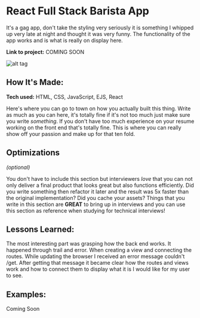 # React Full Stack Barista App

It's a gag app, don't take the styling very seriously it is something I whipped up very late at night and thought it was very funny. The functionality of the app works and is what is really on display here.

**Link to project:** COMING SOON

![alt tag](https://i.imgur.com/h0YQdP1.png)

## How It's Made:

**Tech used:** HTML, CSS, JavaScript, EJS, React

Here's where you can go to town on how you actually built this thing. Write as much as you can here, it's totally fine if it's not too much just make sure you write *something*. If you don't have too much experience on your resume working on the front end that's totally fine. This is where you can really show off your passion and make up for that ten fold.

## Optimizations

*(optional)*

You don't have to include this section but interviewers *love* that you can not only deliver a final product that looks great but also functions efficiently. Did you write something then refactor it later and the result was 5x faster than the original implementation? Did you cache your assets? Things that you write in this section are **GREAT** to bring up in interviews and you can use this section as reference when studying for technical interviews!

## Lessons Learned:

The most interesting part was grasping how the back end works. It happened through trail and error. When creating a view and connecting the routes. While updating the browser I received an error message couldn't /get. After getting that message it became clear how the routes and views work and how to connect them to display what it is I would like for my user to see.

## Examples:

Coming Soon
